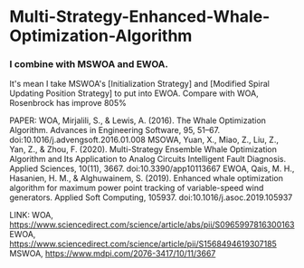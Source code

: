 # Multi-Strategy-Enhanced-Whale-Optimization-Algorithm

### I combine with MSWOA and EWOA.
It's mean I take MSWOA's [Initialization Strategy] and [Modified Spiral Updating Position Strategy] to put into EWOA.
Compare with WOA, Rosenbrock has improve 805%

PAPER:
WOA, Mirjalili, S., & Lewis, A. (2016). The Whale Optimization Algorithm. Advances in Engineering Software, 95, 51–67. doi:10.1016/j.advengsoft.2016.01.008
MSOWA, Yuan, X., Miao, Z., Liu, Z., Yan, Z., & Zhou, F. (2020). Multi-Strategy Ensemble Whale Optimization Algorithm and Its Application to Analog Circuits Intelligent Fault Diagnosis. Applied Sciences, 10(11), 3667. doi:10.3390/app10113667
EWOA, Qais, M. H., Hasanien, H. M., & Alghuwainem, S. (2019). Enhanced whale optimization algorithm for maximum power point tracking of variable-speed wind generators. Applied Soft Computing, 105937. doi:10.1016/j.asoc.2019.105937

LINK:
WOA, https://www.sciencedirect.com/science/article/abs/pii/S0965997816300163
EWOA, https://www.sciencedirect.com/science/article/pii/S1568494619307185
MSWOA, https://www.mdpi.com/2076-3417/10/11/3667

